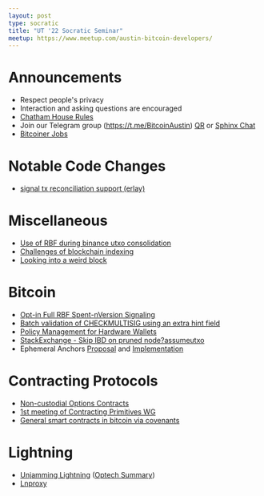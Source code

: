 ```yaml
---
layout: post
type: socratic
title: "UT '22 Socratic Seminar"
meetup: https://www.meetup.com/austin-bitcoin-developers/
---
```


# Announcements

- Respect people's privacy
- Interaction and asking questions are encouraged
- [Chatham House Rules](https://www.chathamhouse.org/about-us/chatham-house-rule)
- Join our Telegram group (https://t.me/BitcoinAustin) [QR](../assets/imgs/telegram-group.svg) or [Sphinx Chat](https://tribes.sphinx.chat/t/austintaexasbitcoiners)
- [Bitcoiner Jobs](https://bitcoinerjobs.co/)


# Notable Code Changes

- [signal tx reconciliation support (erlay)](https://github.com/bitcoin/bitcoin/issues/23443)


# Miscellaneous

- [Use of RBF during binance utxo consolidation](https://twitter.com/ziggamon/status/1592613060207706112?t=IWLJgY8F7X8ib8AT4MAC5w&s=19)
- [Challenges of blockchain indexing](https://blog.lopp.net/the-challenges-of-block-chain-indexing/)
- [Looking into a weird block](https://twitter.com/akaKush0/status/1567554622742560768)

# Bitcoin

- [Opt-in Full RBF Spent-nVersion Signaling](https://lists.linuxfoundation.org/pipermail/bitcoin-dev/2022-November/021144.html)
- [Batch validation of CHECKMULTISIG using an extra hint field](https://lists.linuxfoundation.org/pipermail/bitcoin-dev/2022-October/021048.html)
- [Policy Management for Hardware Wallets](https://bitcoinops.org/en/newsletters/2022/05/18/#adapting-miniscript-and-output-script-descriptors-for-hardware-signing-devices)
- [StackExchange - Skip IBD on pruned node?](https://bitcoin.stackexchange.com/questions/116030/skip-ibd-on-pruned-node)[assumeutxo](https://lists.linuxfoundation.org/pipermail/bitcoin-dev/2019-April/016825.html)
- Ephemeral Anchors [Proposal](https://lists.linuxfoundation.org/pipermail/bitcoin-dev/2022-October/021036.html) and [Implementation](https://bitcoinops.org/en/newsletters/2022/12/07/#ephemeral-anchors-implementation)

# Contracting Protocols

- [Non-custodial Options Contracts](https://blockstream.com/assets/downloads/pdf/options-whitepaper.pdf)
- [1st meeting of Contracting Primitives WG](https://lists.linuxfoundation.org/pipermail/bitcoin-dev/2022-November/021139.html)
- [General smart contracts in bitcoin via covenants](https://merkle.fun/)


# Lightning

- [Unjamming Lightning](https://lists.linuxfoundation.org/pipermail/lightning-dev/2022-November/003740.html) ([Optech Summary](https://bitcoinops.org/en/newsletters/2022/11/16/))
- [Lnproxy](https://github.com/lnproxy/lnproxy)
